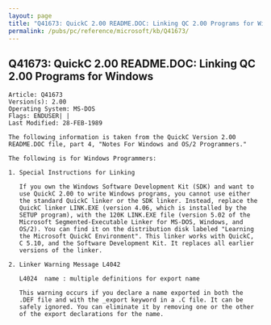 ```yaml
---
layout: page
title: "Q41673: QuickC 2.00 README.DOC: Linking QC 2.00 Programs for Windows"
permalink: /pubs/pc/reference/microsoft/kb/Q41673/
---
```


## Q41673: QuickC 2.00 README.DOC: Linking QC 2.00 Programs for Windows

	Article: Q41673
	Version(s): 2.00
	Operating System: MS-DOS
	Flags: ENDUSER| |
	Last Modified: 28-FEB-1989
	
	The following information is taken from the QuickC Version 2.00
	README.DOC file, part 4, "Notes For Windows and OS/2 Programmers."
	
	The following is for Windows Programmers:
	
	1. Special Instructions for Linking
	
	   If you own the Windows Software Development Kit (SDK) and want to
	   use QuickC 2.00 to write Windows programs, you cannot use either
	   the standard QuickC linker or the SDK linker. Instead, replace the
	   QuickC linker LINK.EXE (version 4.06, which is installed by the
	   SETUP program), with the 120K LINK.EXE file (version 5.02 of the
	   Microsoft Segmented-Executable Linker for MS-DOS, Windows, and
	   OS/2). You can find it on the distribution disk labeled "Learning
	   the Microsoft QuickC Environment". This linker works with QuickC,
	   C 5.10, and the Software Development Kit. It replaces all earlier
	   versions of the linker.
	
	2. Linker Warning Message L4042
	
	   L4024  name : multiple definitions for export name
	
	   This warning occurs if you declare a name exported in both the
	   .DEF file and with the _export keyword in a .C file. It can be
	   safely ignored. You can eliminate it by removing one or the other
	   of the export declarations for the name.
